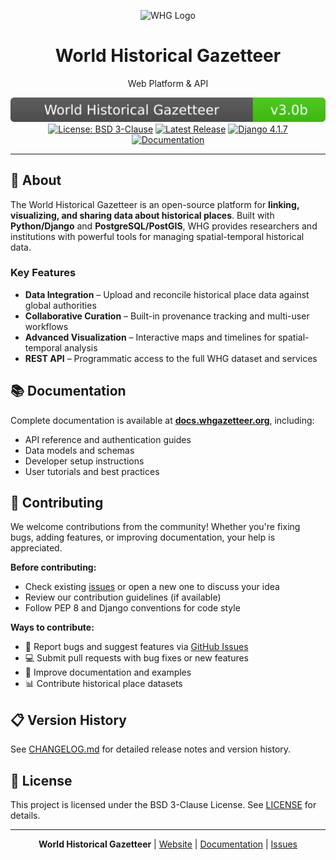 <p align="center">
  <img src="https://whgazetteer.org/static/images/whg_logo.svg" alt="WHG Logo" height="100px"/>
</p>

<h1 align="center">World Historical Gazetteer</h1>
<p align="center">Web Platform & API</p>

<p align="center">
  <a href="https://whgazetteer.org"><img src="VERSION-BADGE.svg" alt="Version"></a>
  <a href="./LICENSE"><img src="https://img.shields.io/github/license/WorldHistoricalGazetteer/website?color=blue" alt="License: BSD 3-Clause"></a>
  <a href="https://github.com/WorldHistoricalGazetteer/website/releases"><img src="https://img.shields.io/github/v/release/WorldHistoricalGazetteer/website?display_name=tag" alt="Latest Release"></a>
  <a href="https://www.djangoproject.com/"><img src="https://img.shields.io/badge/Django-4.1.7-green?logo=django&logoColor=white" alt="Django 4.1.7"></a>
  <a href="https://docs.whgazetteer.org"><img src="https://img.shields.io/badge/docs-online-informational" alt="Documentation"></a>
</p>

---

## 📍 About

The World Historical Gazetteer is an open-source platform for **linking, visualizing, and sharing data about historical places**. Built with **Python/Django** and **PostgreSQL/PostGIS**, WHG provides researchers and institutions with powerful tools for managing spatial-temporal historical data.

### Key Features

- **Data Integration** – Upload and reconcile historical place data against global authorities
- **Collaborative Curation** – Built-in provenance tracking and multi-user workflows  
- **Advanced Visualization** – Interactive maps and timelines for spatial-temporal analysis
- **REST API** – Programmatic access to the full WHG dataset and services

## 📚 Documentation

Complete documentation is available at **[docs.whgazetteer.org](https://docs.whgazetteer.org)**, including:

- API reference and authentication guides
- Data models and schemas
- Developer setup instructions
- User tutorials and best practices

## 🤝 Contributing

We welcome contributions from the community! Whether you're fixing bugs, adding features, or improving documentation, your help is appreciated.

**Before contributing:**
- Check existing [issues](https://github.com/WorldHistoricalGazetteer/website/issues) or open a new one to discuss your idea
- Review our contribution guidelines (if available)
- Follow PEP 8 and Django conventions for code style

**Ways to contribute:**
- 🐛 Report bugs and suggest features via [GitHub Issues](https://github.com/WorldHistoricalGazetteer/website/issues)
- 💻 Submit pull requests with bug fixes or new features
- 📖 Improve documentation and examples
- 📊 Contribute historical place datasets

## 📋 Version History

See [CHANGELOG.md](./CHANGELOG.md) for detailed release notes and version history.

## 📄 License

This project is licensed under the BSD 3-Clause License. See [LICENSE](./LICENSE) for details.

---

<p align="center">
  <strong>World Historical Gazetteer</strong> | <a href="https://whgazetteer.org">Website</a> | <a href="https://docs.whgazetteer.org">Documentation</a> | <a href="https://github.com/WorldHistoricalGazetteer/website/issues">Issues</a>
</p>
